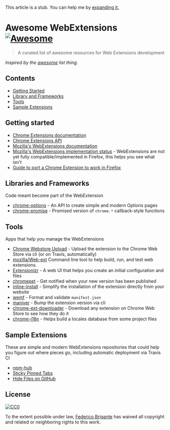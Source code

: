 This article is a stub. You can help me by [expanding it.](https://github.com/bfred-it/awesome-web-extensions/edit/master/README.md)

# Awesome WebExtensions [![Awesome](https://cdn.rawgit.com/sindresorhus/awesome/d7305f38d29fed78fa85652e3a63e154dd8e8829/media/badge.svg)](https://github.com/sindresorhus/awesome) 

> A curated list of awesome resources for Web Extensions development

*Inspired by the [awesome](https://github.com/sindresorhus/awesome) list thing.*

## Contents

- [Getting Started](#getting-started)
- [Library and Frameworks](#libraries-and-frameworks)
- [Tools](#tools)
- [Sample Extensions](#sample-extensions)

## Getting started

- [Chrome Extensions documentation](https://developer.chrome.com/extensions)
- [Chrome Extensions API](https://developer.chrome.com/extensions/api_index)
- [Mozilla's WebExtensions documentation](https://developer.mozilla.org/en-US/Add-ons/WebExtensions)
- [Mozilla's WebExtensions implementation status](http://arewewebextensionsyet.com/) - WebExtensions are not yet fully compatible/implemented in Firefox, this helps you see what isn't
- [Guide to port a Chrome Extension to work in Firefox](https://hacks.mozilla.org/2015/10/porting-chrome-extensions-to-firefox-with-webextensions/)

## Libraries and Frameworks

Code meant become part of the WebExtension

- [chrome-options](https://github.com/fent/chrome-options) - An API to create simple and modern Options pages
- [chrome-promise](https://github.com/tfoxy/chrome-promise) - Promised version of `chrome.*` callback-style functions

## Tools

Apps that help you manage the WebExtensions

- [Chrome Webstore Upload](https://github.com/DrewML/chrome-webstore-upload-cli) - Upload the extension to the Chrome Web Store via cli (or on Travis, automatically)
- [mozilla/Web-ext](https://github.com/mozilla/web-ext) Command line tool to help build, run, and test web extensions.
- [Extensionizr](http://extensionizr.com/) - A web UI that helps you create an initial configuration and files
- [chromepet](https://github.com/ZenHubIO/chromepet) - Get notified when your new version has been published
- [inline-install](https://github.com/alykoshin/inline-install) - Simplify the installation of the extension directly from your website
- [wemf](https://github.com/pastak/wemf) - Format and validate `manifest.json`
- [maniver](https://github.com/ragingwind/maniver) - Bump the extension version via cli
- [chrome-ext-downloader](https://github.com/jiripospisil/chrome-ext-downloader) - Download any extension on Chrome Web Store to see how they do it
- [chrome-i18n](https://github.com/Ragnarokkr/chrome-i18n) - Helps build a locales database from some project files

## Sample Extensions

These are simple and modern WebExtensions repositories that could help you figure out where pieces go, including automatic deployment via Travis CI

- [npm-hub](https://github.com/zeke/npm-hub)
- [Sticky Pinned Tabs](https://github.com/bfred-it/sticky-pinned-tabs)
- [Hide Files on GitHub](https://github.com/sindresorhus/hide-files-on-github)

## License

[![CC0](http://mirrors.creativecommons.org/presskit/buttons/88x31/svg/cc-zero.svg)](https://creativecommons.org/publicdomain/zero/1.0/)

To the extent possible under law, [Federico Brigante](http://bfred.it) has waived all copyright and related or neighboring rights to this work.
